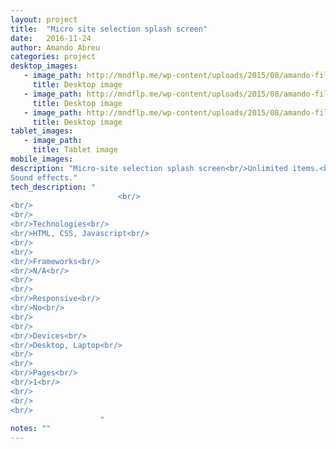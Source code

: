 ```yaml
---
layout: project 
title:  "Micro site selection splash screen"
date:   2016-11-24
author: Amando Abreu
categories: project
desktop_images:
   - image_path: http://mndflp.me/wp-content/uploads/2015/08/amando-filipe-splash.jpg
     title: Desktop image
   - image_path: http://mndflp.me/wp-content/uploads/2015/08/amando-filipe-splash-2.jpg
     title: Desktop image
   - image_path: http://mndflp.me/wp-content/uploads/2015/08/amando-filipe-splash-3.jpg
     title: Desktop image
tablet_images:
   - image_path: 
     title: Tablet image
mobile_images:
description: "Micro-site selection splash screen<br/>Unlimited items.<br/>
Sound effects."
tech_description: "
                        <br/>
<br/>
<br/>
<br/>Technologies<br/>
<br/>HTML, CSS, Javascript<br/>
<br/>
<br/>
<br/>Frameworks<br/>
<br/>N/A<br/>
<br/>
<br/>
<br/>Responsive<br/>
<br/>No<br/>
<br/>
<br/>
<br/>Devices<br/>
<br/>Desktop, Laptop<br/>
<br/>
<br/>
<br/>Pages<br/>
<br/>1<br/>
<br/>
<br/>
<br/>
                    "
notes: ""
---
```

